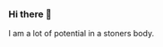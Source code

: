 ### Hi there 👋

<!--
**MizzCurves420/MizzCurves420** is a ✨ _special_ ✨ repository because its `README.md` (this file) appears on your GitHub profile.

Here are some ideas to get you started:

- 🔭 I’m currently working on a personal issue
- 🌱 I’m currently learning patience
- 👯 I’m looking to collaborate on ...
- 🤔 I’m looking for help with my partner and best friend.
- 💬 Ask me about anything you want.
- 📫 How to reach me: tarasteenhard2@gmail.com
- 😄 Pronouns: 
- ⚡ Fun fact: I helped build a Tesla Coil once and it played music. I took Hunter safety one weekend with my ex husband for a date idea lol.
-->
I am a lot of potential in a stoners body. 

